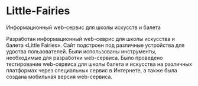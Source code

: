 # Little-Fairies
Информационный web-сервис для школы искусств и балета

Разработан информационный web-севрис для школы искусства и балета «Little Fairies».
Сайт подстроен под различные устройства для удоства пользователей. Были использованы инструменты, необходимые для разработки web-сервиса.
Было проведено тестирование web-сервиса для школы балета и искусства на различных платформах через специальных сервис в Интернете, а также была создана мобильная версия web-сервиса.
